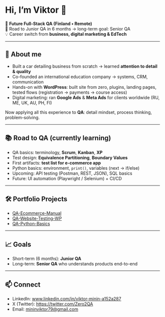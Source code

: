 # Hi, I’m Viktor 👋  

🚀 **Future Full-Stack QA (Finland • Remote)**  
🎯 Road to Junior QA in 6 months → long-term goal: Senior QA  
💡 Career switch from **business, digital marketing & EdTech**

---

## 🌟 About me
- Built a car detailing business from scratch → learned **attention to detail & quality**
- Co-founded an international education company → systems, CRM, communication
- Hands-on with **WordPress**: built site from zero, plugins, landing pages, tested flows (registration → payments → course access)
- Digital marketing: ran **Google Ads** & **Meta Ads** for clients worldwide (RU, ME, UK, AU, PH, FI)

Now applying all this experience to **QA**: detail mindset, process thinking, problem-solving.

---

## 📚 Road to QA (currently learning)
- QA basics: terminology, **Scrum**, **Kanban**, **XP**
- Test design: **Equivalence Partitioning**, **Boundary Values**
- First artifacts: **test list for e-commerce app**
- Python basics: environment, `print()`, variables (next → if/else)
- Upcoming: API testing (Postman, REST, JSON), SQL basics
- Future: UI automation (Playwright / Selenium) + CI/CD

---

## 🛠️ Portfolio Projects
- [QA-Ecommerce-Manual](https://github.com/ArchibaldGavr/QA-Ecommerce-Manual)
- [QA-Website-Testing-WP](https://github.com/ArchibaldGavr/QA-Website-Testing-WP)
- [QA-Python-Basics](https://github.com/ArchibaldGavr/QA-Python-Basics)

---

## 📈 Goals
- Short-term (6 months): **Junior QA**
- Long-term: **Senior QA** who understands products end-to-end

---

## 📫 Connect
- LinkedIn: www.linkedin.com/in/viktor-minin-a152a287
- X (Twitter): https://twitter.com/Zero2QA
- Email: mininviktor79@gmail.com
